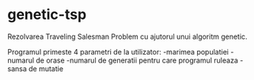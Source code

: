 # genetic-tsp

Rezolvarea Traveling Salesman Problem cu ajutorul unui algoritm genetic.

Programul primeste 4 parametri de la utilizator:
-marimea populatiei
-numarul de orase
-numarul de generatii pentru care programul ruleaza
-sansa de mutatie
